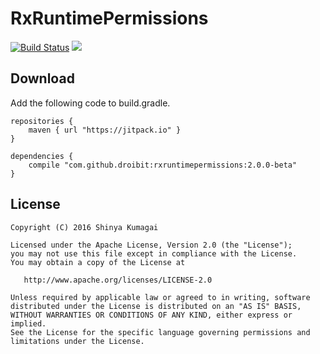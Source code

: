 # RxRuntimePermissions
[![Build Status](https://travis-ci.org/droibit/rxruntimepermissions.svg?branch=develop)](https://travis-ci.org/droibit/rxruntimepermissions) [![](https://jitpack.io/v/droibit/rxruntimepermissions.svg)](https://jitpack.io/#droibit/RxRuntimePermissions)

## Download

Add the following code to build.gradle.

```
repositories {
    maven { url "https://jitpack.io" }
}

dependencies {
    compile "com.github.droibit:rxruntimepermissions:2.0.0-beta"
}
```

## License

    Copyright (C) 2016 Shinya Kumagai

    Licensed under the Apache License, Version 2.0 (the "License");
    you may not use this file except in compliance with the License.
    You may obtain a copy of the License at

       http://www.apache.org/licenses/LICENSE-2.0

    Unless required by applicable law or agreed to in writing, software
    distributed under the License is distributed on an "AS IS" BASIS,
    WITHOUT WARRANTIES OR CONDITIONS OF ANY KIND, either express or implied.
    See the License for the specific language governing permissions and
    limitations under the License.
